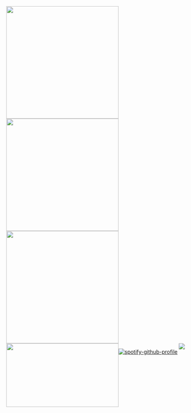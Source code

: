 <div>
<img width="300" src="https://media1.giphy.com/media/v1.Y2lkPTc5MGI3NjExMG1odGtubzVleWs3ZzVyZXhiOGxnNGRhZWVwdjF6OWFrMXBhb3YwZCZlcD12MV9pbnRlcm5hbF9naWZfYnlfaWQmY3Q9Zw/3o7TKofEuqZMN5iLtu/giphy.gif" />
<img width="300" src="https://media.giphy.com/media/l0MYuxp3Rjlrka8mY/giphy.gif?cid=ecf05e47pmvss7kvtg84uske00lbmzwubju8f7wkz5g34qme&ep=v1_gifs_related&rid=giphy.gif&ct=g" />
</div>

<div width="300" style = "display: flex; flex-wrap: wrap;">
<img width="300" src="https://media.giphy.com/media/l0MYx8j5oPgjqwiZO/giphy.gif?cid=ecf05e476dv9rzbcy6ptno7zs8ueq4dfuakw4qjjvw4k92z1&ep=v1_gifs_related&rid=giphy.gif&ct=g" /> 
<img width="300" height="170" src="https://media.giphy.com/media/v1.Y2lkPTc5MGI3NjExYXRpZG55b3BvY3ViMjVsZXg0cXo1N2F4ZGpnbjhueHJ0MmJwdmNveiZlcD12MV9naWZzX3NlYXJjaCZjdD1n/zTQQPJXn1j8Jy/giphy.gif" />
  
[![spotify-github-profile](https://spotify-github-profile.kittinanx.com/api/view?uid=3177echmszhxndybnf7errx7vrem&cover_image=true&theme=natemoo-re&show_offline=false&background_color=121212&interchange=true&bar_color=ffffff&bar_color_cover=false)](https://spotify-github-profile.kittinanx.com/api/view?uid=3177echmszhxndybnf7errx7vrem&redirect=true)

<img align="right" src="https://profile-counter.glitch.me/samiLiebre/count.svg?"  />
 
 
